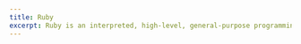 ```yaml
---
title: Ruby
excerpt: Ruby is an interpreted, high-level, general-purpose programming language which supports multiple programming paradigms. It was designed with an emphasis on programming productivity and simplicity.
---
```

